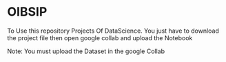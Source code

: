 # OIBSIP
To Use this repository Projects Of DataScience. You just have to download the project file then open google collab and upload the Notebook

Note:
You must upload the Dataset in the google Collab
